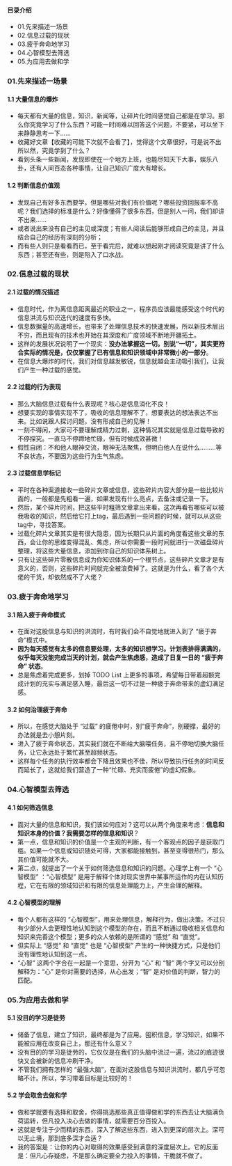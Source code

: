#### 目录介绍
- 01.先来描述一场景
- 02.信息过载的现状
- 03.疲于奔命地学习
- 04.心智模型去筛选
- 05.为应用去做和学



### 01.先来描述一场景
#### 1.1 大量信息的爆炸
- 每天都有大量的信息，知识，新闻等，让碎片化时间感觉自己都是在学习。那么你究竟学习了什么东西？可能一时间难以回答这个问题，不要紧，可以坐下来静静思考一下……
- 收藏好文章【收藏的可能下次就不会看了】，觉得这个文章很好，可是说不出所以然，究竟学到了什么？
- 看到头条一些新闻，发现即使在一个地方上班，也能尽知天下大事，娱乐八卦，还有人间百态各种事情，让自己知识广度大有增长。



#### 1.2 判断信息价值观
- 发现自己有好多东西要学，但是哪些对我们有价值呢？哪些投资回报率不高呢？我们选择的标准是什么？好像懂得了很多东西，但是别人一问，我们却讲不出来……
- 或者说出来没有自己的主见或深度；有些人阅读后能够形成自己的主见，并且结合自己的经历有深刻的分析；
- 而有些人则只是看看而已，至于看完后，就难以想起刚才阅读究竟是讲了什么东西；甚至还有些，则是陷入了口水战。



### 02.信息过载的现状
#### 2.1 过载的情况描述
- 信息时代，作为离信息距离最近的职业之一，程序员应该最能感受这个时代的信息洪流与知识迭代的速度有多快。
- 信息数据量的高速增长，也带来了处理信息技术的快速发展，所以新技术层出不穷，而且现有的技术也开始在其深度和广度领域不断地开疆拓土。
- 这样的发展状况说明了一个现实：**没办法掌握这一切。别说“一切”，其实更符合实际的情况是，仅仅掌握了已有信息和知识领域中非常微小的一部分**。
- 在信息大爆炸的时代，我们对信息越发敏锐，信息就越会主动吸引我们，让我们产生一种过载的感觉。



#### 2.2 过载的行为表现
- 那么大脑信息过载有什么表现呢？核心是信息消化不良！
- 想要实现的事情实现不了，吸收的信息理解不了，想要表达的想法表达不出来。比如说跟人探讨问题，没有形成自己的见解！
- 一刻不得闲，大家可不要理解成精力过剩，这种情况其实就是信息过载导致的不停探究。一直马不停蹄地忙碌，但有时候成效甚微！
- 假性自闭：不和他人眼神交流，眼神无法聚焦，但明白他人在说什么………等不良状态，不要因为这些行为生气焦虑。



#### 2.3 过载信息学标记
- 平时在各种渠道接收一些碎片文章或信息，这些碎片内容大部分是一些比较片面的，一般都是先粗看一遍，如果发现有什么亮点，去备注或记录一下。
- 然后，某个碎片时间，把这些平时粗筛文章拿出来看，这次再看有哪些可以被我吸收的知识，然后给它打上tag，最后遇到一些问题的时候，就可以从这些tag中，寻找答案。
- 过载化碎片文章其实是有很大隐患，因为长期只从片面的角度看这些文章的东西，会让你的思维变得混乱、焦虑，所以你需要一段时间就进行一次磁盘碎片整理，将这些大量信息，添加到你自己的知识体系树上。
- 只有让这些碎片零散信息成为你知识体系的一个根节点，这些碎片文章才是有意义的，否则，这些碎片时间就完全被浪费掉了。这就是为什么，看了各个大佬的干货，却依然成不了大佬？




### 03.疲于奔命地学习
#### 3.1 陷入疲于奔命模式
- 在面对这股信息与知识的洪流时，有时我们会不自觉地就进入到了 “疲于奔命”模式中。
- **因为每天感觉有太多的信息要处理，太多的知识想学习。计划表排得满满的，似乎每天没能完成当天的计划，就会产生焦虑感，造成了日复一日的 “疲于奔命” 状态**。
- 总是焦虑着完成更多，划掉 TODO List 上更多的事项，希望每日带着超额完成计划的充实与满足感入睡，最后这一切不过是一种疲于奔命带来的虚幻满足感。



#### 3.2 如何治理疲于奔命
- 所以，在感觉大脑处于 “过载” 的疲倦中时，别“疲于奔命”，别硬撑，最好的办法就是去小憩片刻。
- 进入了疲于奔命状态，其实我们就在不断给大脑喂任务，且不停地切换大脑任务，让它永远处于繁忙甚至超频状态。
- 这样每个任务的执行效率都会下降且效果也不佳，所以导致执行任务的时间反而延长了，这就给我们营造了一种“忙碌、充实而疲倦”的虚幻假象。




### 04.心智模型去筛选
#### 4.1 如何筛选信息
- 面对大量的信息和知识，我们该如何应对？这可以从两个角度来考虑：**信息和知识本身的价值？我需要怎样的信息和知识**？
- 第一点，信息和知识的价值是一个主观的判断，有一个客观点的因子是获取门槛。如果一个信息或知识随处可得，大家都能接触到，甚至变得很热门，那么其价值可能就不大。
- 第二点，就提出了一个关于如何筛选信息和知识的问题。心理学上有一个 “心智模型” ：“心智模型” 是用于解释个体对现实世界中某事所运作的内在认知历程，它在有限的领域知识和有限的信息处理能力上，产生合理的解释。



#### 4.2 心智模型的理解
- 每个人都有这样的 “心智模型”，用来处理信息，解释行为，做出决策。不过只有少部分人会更理性地认知到这个模型的存在，而且不断通过吸收相关信息和知识来完善这个模型；更多的众人依赖的是所谓的 “感觉” 和 “直觉”。
- 但实际上 “感觉” 和 “直觉” 也是 “心智模型” 产生的一种快捷方式，只是他们没有理性地认知到这一点。
- “心智” 这两个字合在一起是一个意思，分开为 “心” 和 “智” 两个字又可以分别解释为：“心” 是你对需要的选择，从心出发；“智” 是对价值的判断，智力的匹配。



### 05.为应用去做和学
#### 5.1 没目的学习是徒劳
- 储备了信息，建立了知识，最终都是为了应用。囤积信息，学习知识，如果不能被应用在改变自己上，那还有什么意义？
- 没有目的的学习是徒劳的，它仅仅是在我们的头脑中流过一遍，流过的痕迹很快又会被新的信息冲刷干净。
- 不管我们拥有怎样的 “最强大脑”，在面对这股信息与知识洪流时，都几乎可忽略不计。所以，学习带着目标是比较好的！



#### 5.2 学会取舍去做和学
- 做和学就要有选择和取舍，你得挑选那些真正值得做和学的东西去让大脑满负荷运转，但凡投入决心去做的事情，就需要百分百投入。
- 这就是专注于少而精的东西，深入了解这些东西，进入到更深的层次上。深可以无止境，那到底多深才合适？
- 我的答案是：让你的内心对取得的效果感受到满意的深度层次上。它的反面是：但凡心存疑虑，不是那么确定要全力投入的事情，干脆就不做了。










